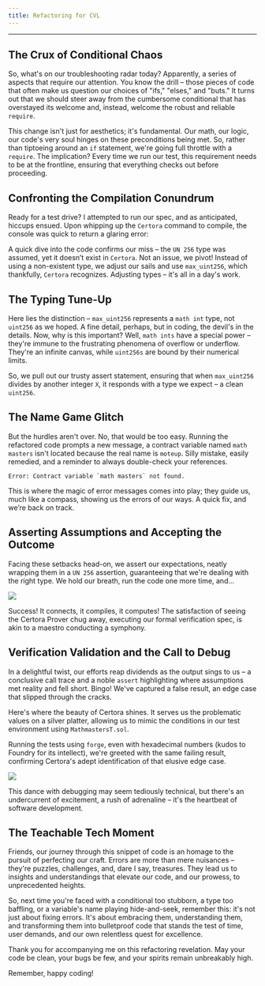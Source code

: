```yaml
---
title: Refactoring for CVL
---
```


---

## The Crux of Conditional Chaos

So, what's on our troubleshooting radar today? Apparently, a series of aspects that require our attention. You know the drill – those pieces of code that often make us question our choices of "ifs," "elses," and "buts." It turns out that we should steer away from the cumbersome conditional that has overstayed its welcome and, instead, welcome the robust and reliable `require`.

This change isn't just for aesthetics; it's fundamental. Our math, our logic, our code's very soul hinges on these preconditions being met. So, rather than tiptoeing around an `if` statement, we're going full throttle with a `require`. The implication? Every time we run our test, this requirement needs to be at the frontline, ensuring that everything checks out before proceeding.

## Confronting the Compilation Conundrum

Ready for a test drive? I attempted to run our spec, and as anticipated, hiccups ensued. Upon whipping up the `Certora` command to compile, the console was quick to return a glaring error:

A quick dive into the code confirms our miss – the `UN 256` type was assumed, yet it doesn’t exist in `Certora`. Not an issue, we pivot! Instead of using a non-existent type, we adjust our sails and use `max_uint256`, which thankfully, `Certora` recognizes. Adjusting types – it's all in a day's work.

## The Typing Tune-Up

Here lies the distinction – `max_uint256` represents a `math int` type, not `uint256` as we hoped. A fine detail, perhaps, but in coding, the devil's in the details. Now, why is this important? Well, `math ints` have a special power – they're immune to the frustrating phenomena of overflow or underflow. They're an infinite canvas, while `uint256s` are bound by their numerical limits.

So, we pull out our trusty assert statement, ensuring that when `max_uint256` divides by another integer `X`, it responds with a type we expect – a clean `uint256`.

## The Name Game Glitch

But the hurdles aren't over. No, that would be too easy. Running the refactored code prompts a new message, a contract variable named `math masters` isn't located because the real name is `moteup`. Silly mistake, easily remedied, and a reminder to always double-check your references.

```plaintext
Error: Contract variable `math masters` not found.
```

This is where the magic of error messages comes into play; they guide us, much like a compass, showing us the errors of our ways. A quick fix, and we’re back on track.

## Asserting Assumptions and Accepting the Outcome

Facing these setbacks head-on, we assert our expectations, neatly wrapping them in a `UN 256` assertion, guaranteeing that we're dealing with the right type. We hold our breath, run the code one more time, and...

![](https://cdn.videotap.com/618/screenshots/wa7pQ1F5ZVUpzApaweUM-223.62.png)

Success! It connects, it compiles, it computes! The satisfaction of seeing the Certora Prover chug away, executing our formal verification spec, is akin to a maestro conducting a symphony.

## Verification Validation and the Call to Debug

In a delightful twist, our efforts reap dividends as the output sings to us – a conclusive call trace and a noble `assert` highlighting where assumptions met reality and fell short. Bingo! We've captured a false result, an edge case that slipped through the cracks.

Here's where the beauty of Certora shines. It serves us the problematic values on a silver platter, allowing us to mimic the conditions in our test environment using `MathmastersT.sol`.

Running the tests using `forge`, even with hexadecimal numbers (kudos to Foundry for its intellect), we're greeted with the same failing result, confirming Certora's adept identification of that elusive edge case.

![](https://cdn.videotap.com/618/screenshots/jCGTC6Zcbq6JJ7ajwai3-260.21.png)

This dance with debugging may seem tediously technical, but there's an undercurrent of excitement, a rush of adrenaline – it's the heartbeat of software development.

## The Teachable Tech Moment

Friends, our journey through this snippet of code is an homage to the pursuit of perfecting our craft. Errors are more than mere nuisances – they're puzzles, challenges, and, dare I say, treasures. They lead us to insights and understandings that elevate our code, and our prowess, to unprecedented heights.

So, next time you're faced with a conditional too stubborn, a type too baffling, or a variable's name playing hide-and-seek, remember this: it's not just about fixing errors. It's about embracing them, understanding them, and transforming them into bulletproof code that stands the test of time, user demands, and our own relentless quest for excellence.

Thank you for accompanying me on this refactoring revelation. May your code be clean, your bugs be few, and your spirits remain unbreakably high.

Remember, happy coding!
